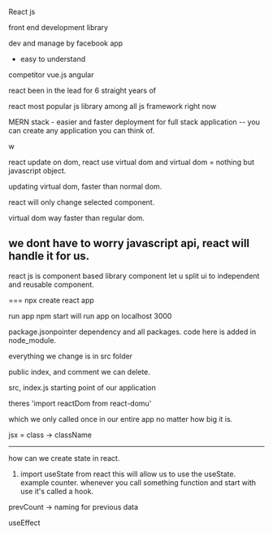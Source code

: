 React js

front end development library

dev and manage by facebook app

- easy to understand


competitor
vue.js
angular

react been in the lead for 6 straight years of

react most popular js library among all js framework right now

MERN stack - easier and faster deployment for full stack application
-- you can create any application you can think of.

w

react update on dom,
react use virtual dom and
virtual dom = nothing but javascript object.

updating virtual dom, faster than normal dom.

react will only change selected component.

virtual dom way faster than regular dom.

we dont have to worry javascript api, react will handle it for us.
---- 
react js is component based library
component let u split ui to independent and reusable component.

===
npx create react app

run app npm start
will run app on localhost 3000 

package.jsonpointer
dependency and all packages.
code here is added in node_module.

everything we change is in src folder 

public
index, and comment we can delete. 


src, index.js 
starting point of our application

theres 'import reactDom from react-domu'

which we only called once in our entire app no matter how big it is. 

jsx = class -> className

---

how can we create state in react.

1. import useState from react 
this will allow us to use the useState.
example counter.
whenever you call something function and start with use it's called a hook.

prevCount -> naming for previous data


useEffect

